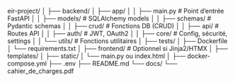 eir-project/
│
├── backend/
│   ├── app/
│   │   ├── main.py              # Point d’entrée FastAPI
│   │   ├── models/              # SQLAlchemy models
│   │   ├── schemas/             # Pydantic schemas
│   │   ├── crud/                # Fonctions DB (CRUD)
│   │   ├── api/                 # Routes API
│   │   ├── auth/                # JWT, OAuth2
│   │   ├── core/                # Config, sécurité, settings
│   │   └── utils/               # Fonctions utilitaires
│   ├── tests/
│   ├── Dockerfile
│   └── requirements.txt
│
├── frontend/                    # Optionnel si Jinja2/HTMX
│   ├── templates/
│   ├── static/
│   └── main.py ou index.html
│
├── docker-compose.yml
├── .env
├── README.md
└── docs/
    └── cahier_de_charges.pdf

